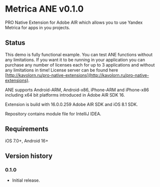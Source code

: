 # Metrica ANE v0.1.0

PRO Native Extension for Adobe AIR which allows you to use Yandex Metrica for apps in you projects.

## Status

This demo is fully functional example. You can test ANE functions without any limitations. If you want it to be running
in your application you can purchase any number of licenses each for up to 3 applications and without any limitations in time! 
License server can be found here [http://kavolorn.ru/pro-native-extensions](http://kavolorn.ru/pro-native-extensions).

ANE supports Android-ARM, Android-x86, iPhone-ARM and iPhone-x86 including x64 bit platforms introduced in Adobe AIR SDK 16.

Extension is build with 16.0.0.259 Adobe AIR SDK and iOS 8.1 SDK.

Repository contains module file for IntelliJ IDEA.

## Requirements

iOS 7.0+, Android 16+

## Version history

### 0.1.0

- Initial release.